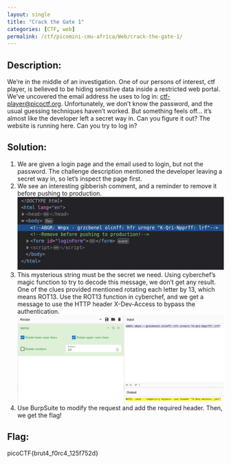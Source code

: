 ```yaml
---
layout: single
title: "Crack the Gate 1"
categories: [CTF, web]
permalink: /ctf/picomini-cmu-africa/Web/crack-the-gate-1/
---
```


## Description:
We’re in the middle of an investigation. One of our persons of interest, ctf player, is believed to be hiding sensitive data inside a restricted web portal. We’ve uncovered the email address he uses to log in: ctf-player@picoctf.org. Unfortunately, we don’t know the password, and the usual guessing techniques haven’t worked. But something feels off... it’s almost like the developer left a secret way in. Can you figure it out? The website is running here. Can you try to log in?

## Solution:
1. We are given a login page and the email used to login, but not the password. The challenge description mentioned the developer leaving a secret way in, so let’s inspect the page first. 
2. We see an interesting gibberish comment, and a reminder to remove it before pushing to production. 
![Interesting comment](images/crack-the-gate-1-1.png)
3. This mysterious string must be the secret we need. Using cyberchef’s magic function to try to decode this message, we don’t get any result. One of the clues provided mentioned rotating each letter by 13, which means ROT13. Use the ROT13 function in cyberchef, and we get a message to use the HTTP header X-Dev-Access to bypass the authentication. 
![Decoding using CyberChef](images/crack-the-gate-1-2.png)
4. Use BurpSuite to modify the request and add the required header. Then, we get the flag!

## Flag:
picoCTF{brut4_f0rc4_125f752d}